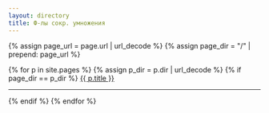 ```yaml
---
layout: directory
title: Ф-лы сокр. умножения
---
```


{% assign page_url = page.url | url_decode %}
{% assign page_dir = "/" | prepend: page_url %}

{% for p in site.pages %}
  {% assign p_dir = p.dir | url_decode %}
  {% if page_dir == p_dir %}
    <a href="{{ p.url }}">{{ p.title }}</a>
    <hr />
  {% endif %}
{% endfor %}

